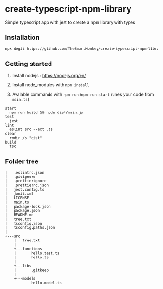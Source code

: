 # create-typescript-npm-library

Simple typescript app with jest to create a npm library with types

## Installation

```sh
npx degit https://github.com/TheSmartMonkey/create-typescript-npm-library app
```

## Getting started

1. Install nodejs : https://nodejs.org/en/

1. Install node_modules with `npm install`

1. Avalable commands with `npm run` (`npm run start` runes your code from `main.ts`)

```
start
  npm run build && node dist/main.js
test
  jest
lint
  eslint src --ext .ts
clear
  rmdir /s "dist"
build
  tsc
```

## Folder tree

```
|   .eslintrc.json
|   .gitignore
|   .prettierignore
|   .prettierrc.json
|   jest.config.ts
|   junit.xml
|   LICENSE
|   main.ts
|   package-lock.json
|   package.json
|   README.md
|   tree.txt
|   tsconfig.json
|   tsconfig.paths.json
|
+---src
    |   tree.txt
    |
    +---functions
    |       hello.test.ts
    |       hello.ts
    |
    +---libs
    |       .gitkeep
    |
    +---models
            hello.model.ts
```
